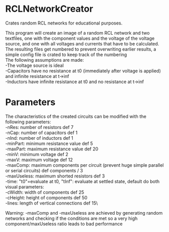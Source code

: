 # RCLNetworkCreator
Crates random RCL networks for educational purposes.

This program will create an image of a random RCL network and two textfiles, one with the component values and the voltage of the voltage source,
and one with all voltages and currents that have to be calculated. The resulting files get numbered to prevent overwriting earlier results, a simple config file is crated to keep track of the numbering\
The following assumptions are made:\
-The voltage source is ideal\
-Capacitors have no resistance at t0 (immediately after voltage is applied) and infinite resistance at t->inf\
-Inductors have infinite resistance at t0 and no resistance at t->inf

# Parameters
The characteristics of the created circuits can be modified with the following parameters:\
-nRes: number of resistors def 7\
-nCap: number of capacitors def 1\
-nInd: number of inductors def 1\
-minPart: minimum resistance value def 5\
-maxPart: maximum resistance value def 20\
-minV: minimum voltage def 2\
-maxV: maximum voltage def 12\
-maxComp: maximum components per circuit (prevent huge simple parallel or serial circuits) def components / 3\
-maxUseless: maximum shorted resistors def 3\
-time: "t0"=evaluate at t0, "tInf": evaluate at settled state, default do both\
visual parameters:\
-cWidth: width of components def 25\
-cHeight: height of components def 50\
-lines: length of vertical connections def 15\

Warning: -maxComp and -maxUseless are achieved by generating random networks and checking if the conditions are met so a very high component/maxUseless ratio leads to bad performance
